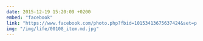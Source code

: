 ```yaml
---
date: 2015-12-19 15:20:09 +0200
embed: "facebook"
link: "https://www.facebook.com/photo.php?fbid=10153413675637424&set=p.10153413675637424&type=3"
img: "/img/life/00108_item.md.jpg"
---
```

